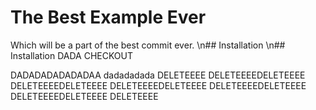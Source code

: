 # The Best Example Ever

Which will be a part of the best commit ever.
\n## Installation
\n## Installation
DADA CHECKOUT

DADADADADADADAA
 dadadadada
 DELETEEEE
 DELETEEEEDELETEEEE
 DELETEEEEDELETEEEE
 DELETEEEEDELETEEEE
 DELETEEEEDELETEEEE
 DELETEEEEDELETEEEE
 DELETEEEE
